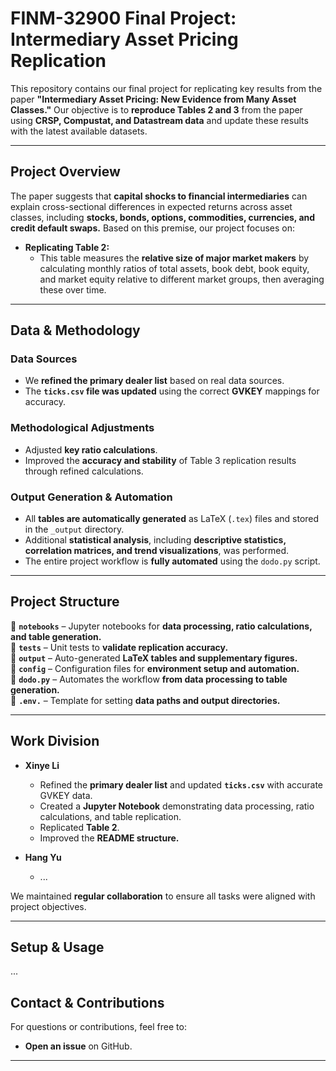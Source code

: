 # **FINM-32900 Final Project: Intermediary Asset Pricing Replication**

This repository contains our final project for replicating key results from the paper **"Intermediary Asset Pricing: New Evidence from Many Asset Classes."** Our objective is to **reproduce Tables 2 and 3** from the paper using **CRSP, Compustat, and Datastream data** and update these results with the latest available datasets.

---

## **Project Overview**

The paper suggests that **capital shocks to financial intermediaries** can explain cross-sectional differences in expected returns across asset classes, including **stocks, bonds, options, commodities, currencies, and credit default swaps.** Based on this premise, our project focuses on:

- **Replicating Table 2:**  
  - This table measures the **relative size of major market makers** by calculating monthly ratios of total assets, book debt, book equity, and market equity relative to different market groups, then averaging these over time.


---

## **Data & Methodology**

### **Data Sources**
- We **refined the primary dealer list** based on real data sources.
- The **`ticks.csv` file was updated** using the correct **GVKEY** mappings for accuracy.

### **Methodological Adjustments**
- Adjusted **key ratio calculations**.
- Improved the **accuracy and stability** of Table 3 replication results through refined calculations.

### **Output Generation & Automation**
- All **tables are automatically generated** as LaTeX (`.tex`) files and stored in the `_output` directory.
- Additional **statistical analysis**, including **descriptive statistics, correlation matrices, and trend visualizations**, was performed.
- The entire project workflow is **fully automated** using the `dodo.py` script.

---

## **Project Structure**

📂 **`notebooks`** – Jupyter notebooks for **data processing, ratio calculations, and table generation.**  
📂 **`tests`** – Unit tests to **validate replication accuracy.**  
📂 **`output`** – Auto-generated **LaTeX tables and supplementary figures.**  
📂 **`config`** – Configuration files for **environment setup and automation.**  
📜 **`dodo.py`** – Automates the workflow **from data processing to table generation.**  
📜 **`.env.`** – Template for setting **data paths and output directories.**  

---

## **Work Division**

- **Xinye Li**
  - Refined the **primary dealer list** and updated **`ticks.csv`** with accurate GVKEY data.
  - Created a **Jupyter Notebook** demonstrating data processing, ratio calculations, and table replication.
  - Replicated **Table 2**.
  - Improved the **README structure.**  

- **Hang Yu**  
  - ...

We maintained **regular collaboration** to ensure all tasks were aligned with project objectives.

---

## **Setup & Usage**

...



## **Contact & Contributions**
For questions or contributions, feel free to:  
- **Open an issue** on GitHub.  

---


